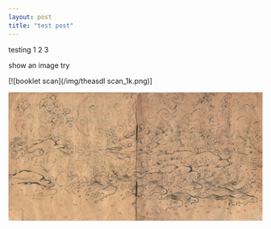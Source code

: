 ```yaml
---
layout: post
title: "test post"
---
```


testing 1 2 3

show an image try

[![booklet scan](/img/theasdl scan_1k.png)]

[![booklet scan](/img/theasdl%20scan_1k.png)](/img/theasdl%20scan_1k.png)
